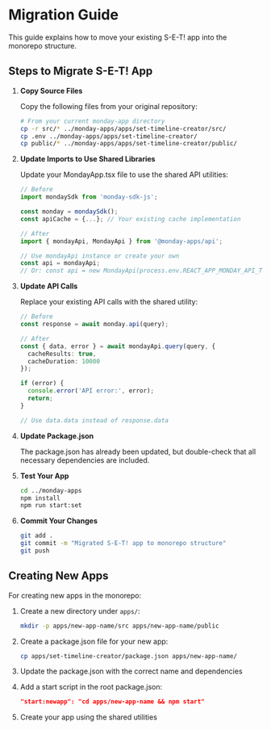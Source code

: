 # Migration Guide

This guide explains how to move your existing S-E-T! app into the monorepo structure.

## Steps to Migrate S-E-T! App

1. **Copy Source Files**

   Copy the following files from your original repository:

   ```bash
   # From your current monday-app directory
   cp -r src/* ../monday-apps/apps/set-timeline-creator/src/
   cp .env ../monday-apps/apps/set-timeline-creator/
   cp public/* ../monday-apps/apps/set-timeline-creator/public/
   ```

2. **Update Imports to Use Shared Libraries**

   Update your MondayApp.tsx file to use the shared API utilities:

   ```typescript
   // Before
   import mondaySdk from 'monday-sdk-js';
   
   const monday = mondaySdk();
   const apiCache = {...}; // Your existing cache implementation
   
   // After
   import { mondayApi, MondayApi } from '@monday-apps/api';
   
   // Use mondayApi instance or create your own
   const api = mondayApi;
   // Or: const api = new MondayApi(process.env.REACT_APP_MONDAY_API_TOKEN);
   ```

3. **Update API Calls**

   Replace your existing API calls with the shared utility:

   ```typescript
   // Before
   const response = await monday.api(query);
   
   // After
   const { data, error } = await mondayApi.query(query, { 
     cacheResults: true,
     cacheDuration: 10000 
   });
   
   if (error) {
     console.error('API error:', error);
     return;
   }
   
   // Use data.data instead of response.data
   ```

4. **Update Package.json**

   The package.json has already been updated, but double-check that all necessary dependencies are included.

5. **Test Your App**

   ```bash
   cd ../monday-apps
   npm install
   npm run start:set
   ```

6. **Commit Your Changes**

   ```bash
   git add .
   git commit -m "Migrated S-E-T! app to monorepo structure"
   git push
   ```

## Creating New Apps

For creating new apps in the monorepo:

1. Create a new directory under `apps/`:
   ```bash
   mkdir -p apps/new-app-name/src apps/new-app-name/public
   ```

2. Create a package.json file for your new app:
   ```bash
   cp apps/set-timeline-creator/package.json apps/new-app-name/
   ```

3. Update the package.json with the correct name and dependencies

4. Add a start script in the root package.json:
   ```json
   "start:newapp": "cd apps/new-app-name && npm start"
   ```

5. Create your app using the shared utilities 